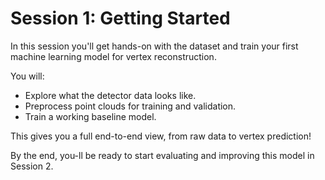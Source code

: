 # Session 1: Getting Started

In this session you'll get hands-on with the dataset and train your first
machine learning model for vertex reconstruction.

You will:
- Explore what the detector data looks like.
- Preprocess point clouds for training and validation.
- Train a working baseline model.

This gives you a full end-to-end view, from raw data to vertex prediction!

By the end, you-ll be ready to start evaluating and improving this model in
Session 2.
